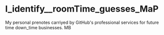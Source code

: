 # I_identify__roomTime_guesses_MaP
My personal prenotes carriyed by GitHub's professional services for future time down_time  businesses. MB
